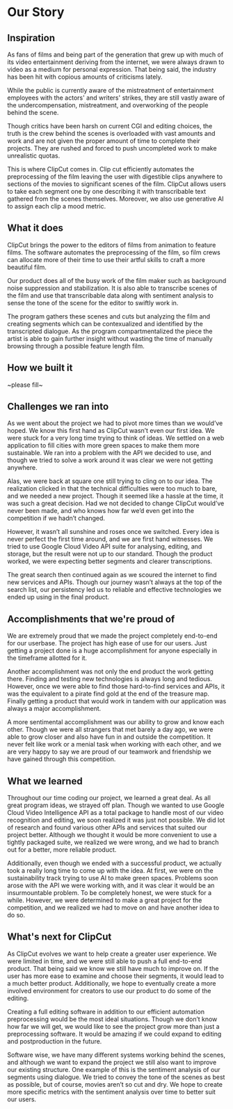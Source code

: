 # Our Story

## Inspiration

As fans of films and being part of the generation that grew up with much of its video entertainment deriving from the internet, we were always drawn to video as a medium for personal expression. That being said, the industry has been hit with copious amounts of criticisms lately.

While the public is currently aware of the mistreatment of entertainment employees with the actors' and writers' strikes, they are still vastly aware of the undercompensation, mistreatment, and overworking of the people behind the scene. 

Though critics have been harsh on current CGI and editing choices, the truth is the crew behind the scenes is overloaded with vast amounts and work and are not given the proper amount of time to complete their projects. They are rushed and forced to push uncompleted work to make unrealistic quotas. 

This is where ClipCut comes in. Clip cut efficiently automates the preprocessing of the film leaving the user with digestible clips anywhere to sections of the movies to significant scenes of the film. ClipCut allows users to take each segment one by one describing it with transcribable text gathered from the scenes themselves. Moreover, we also use generative AI to assign each clip a mood metric. 

## What it does

ClipCut brings the power to the editors of films from animation to feature films. The software automates the preprocessing of the film, so film crews can allocate more of their time to use their artful skills to craft a more beautiful film. 

Our product does all of the busy work of the film maker such as background noise suppression and stabilization. It is also able to transcribe scenes of the film and use that transcribable data along with sentiment analysis to sense the tone of the scene for the editor to swiftly work in.

The program gathers these scenes and cuts but analyzing the film and creating segments which can be contexualized and identified by the transcripted dialogue. As the program compartmentalized the piece the artist is able to gain further insight without wasting the time of manually browsing through a possible feature length film.

## How we built it

~please fill~

## Challenges we ran into

As we went about the project we had to pivot more times than we would’ve hoped. We know this first hand as ClipCut wasn’t even our first idea. We were stuck for a very long time trying to think of ideas. We settled on a web application to fill cities with more green spaces to make them more sustainable. We ran into a problem with the API we decided to use, and though we tried to solve a work around it was clear we were not getting anywhere.

Alas, we were back at square one still trying to cling on to our idea. The realization clicked in that the technical difficulties were too much to bare, and we needed a new project. Though it seemed like a hassle at the time, it was such a great decision. Had we not decided to change ClipCut would’ve never been made, and who knows how far we’d even get into the competition if we hadn’t changed.

However, it wasn’t all sunshine and roses once we switched. Every idea is never perfect the first time around, and we are first hand witnesses. We tried to use Google Cloud Video API suite for analysing, editing, and storage, but the result were not up to our standard. Though the product worked, we were expecting better segments and clearer transcriptions. 

The great search then continued again as we scoured the internet to find new services and APIs. Though our journey wasn’t always at the top of the search list, our persistency led us to reliable and effective technologies we ended up using in the final product.

## Accomplishments that we're proud of

We are extremely proud that we made the project completely end-to-end for our userbase. The project has high ease of use for our users. Just getting a project done is a huge accomplishment for anyone especially in the timeframe allotted for it. 

Another accomplishment was not only the end product the work getting there. Finding and testing new technologies is always long and tedious. However, once we were able to find those hard-to-find services and APIs, it was the equivalent to a pirate find gold at the end of the treasure map. Finally getting a product that would work in tandem with our application was always a major accomplishment.

A more sentimental accomplishment was our ability to grow and know each other. Though we were all strangers that met barely a day ago, we were able to grow closer and also have fun in and outside the competition. It never felt like work or a menial task when working with each other, and we are very happy to say we are proud of our teamwork and friendship we have gained through this competition.

## What we learned

Throughout our time coding our project, we learned a great deal. As all great program ideas, we strayed off plan. Though we wanted to use Google Cloud Video Intelligence API as a total package to handle most of our video recognition and editing, we soon realized it was just not possible. We did lot of research and found various other APIs and services that suited our project better. Although we thought it would be more convenient to use a tightly packaged suite, we realized we were wrong, and we had to branch out for a better, more reliable product.

Additionally, even though we ended with a successful product, we actually took a really long time to come up with the idea. At first, we were on the sustainability track trying to use AI to make green spaces. Problems soon arose with the API we were working with, and it was clear it would be an insurmountable problem. To be completely honest, we were stuck for a while. However, we were determined to make a great project for the competition, and we realized we had to move on and have another idea to do so.

## What's next for ClipCut

As ClipCut evolves we want to help create a greater user experience. We were limited in time, and we were still able to push a full end-to-end product. That being said we know we still have much to improve on. If the user has more ease to examine and choose their segments, it would lead to a much better product. Additionally, we hope to eventually create a more involved environment for creators to use our product to do some of the editing.

Creating a full editing software in addition to our efficient automation preprocessing would be the most ideal situations. Though we don’t know how far we will get, we would like to see the project grow more than just a preprocessing software. It would be amazing if we could expand to editing and postproduction in the future.

Software wise, we have many different systems working behind the scenes, and although we want to expand the project we still also want to improve our existing structure. One example of this is the sentiment analysis of our segments using dialogue. We tried to convey the tone of the scenes as best as possible, but of course, movies aren’t so cut and dry. We hope to create more specific metrics with the sentiment analysis over time to better suit our users.
